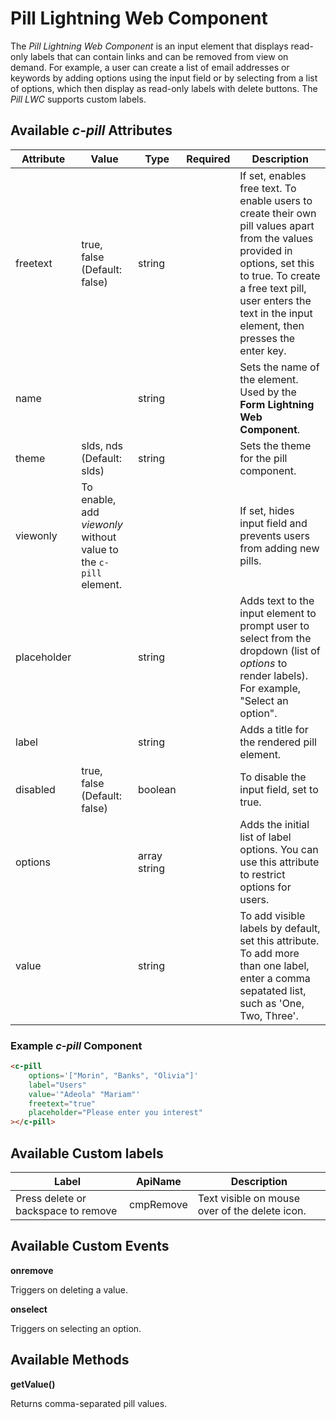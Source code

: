 # Pill Lightning Web Component

The *Pill Lightning Web Component* is an input element that displays read-only labels that can contain links and can be removed from view on demand. For example, a user can create a list of email addresses or keywords by adding options using the input field or by selecting from a list of options, which then display as read-only labels with delete buttons. The *Pill LWC* supports custom labels.

## Available *c-pill* Attributes

| Attribute   | Value                     | Type  | Required  | Description                                                                                                                                                       |
| ----------- | ------------------------- | - | - | ----------------------------------------------------------------------------------------------------------------------------------------------------------------- |
| freetext    |  true, false (Default: false)  | string  |   | If set, enables free text. To enable users to create their own pill values apart from the values provided in options, set this to true. To create a free text pill, user enters the text in the input element, then presses the enter key.                                                                                                  |
| name        |               | string  |   | Sets the name of the element. Used by the **Form Lightning Web Component**.                                                                                              |
| theme       | slds, nds (Default: slds)              |string   |   | Sets the theme for the pill component.                                                                                                |
| viewonly    | To enable, add *viewonly* without value to the `c-pill` element.                         |   |   | If set, hides input field and prevents users from adding new pills.  |
| placeholder |               | string  |   | Adds text to the input element to prompt user to select from the dropdown (list of *options* to render labels). For example, "Select an option".                                                                                                                 |
| label       |               | string  |   | Adds a title for the rendered pill element.                                                                                                                        |
| disabled    | true, false (Default: false)                   | boolean  |   | To disable the input field, set to true.                                                                                                                                  |
| options     |              | array string  |   | Adds the initial list of label options. You can use this attribute to restrict options for users.                                                                    |
| value       |              | string  |   | To add visible labels by default, set this attribute. To add more than one label, enter a comma sepatated list, such as 'One, Two, Three'.|

### Example *c-pill* Component

```html
<c-pill
    options='["Morin", "Banks", "Olivia"]'
    label="Users"
    value='"Adeola" "Mariam"'
    freetext="true"
    placeholder="Please enter you interest"
></c-pill>
```

## Available Custom labels

| Label    | ApiName    | Description                  |
| ------- | ------- | ---------------------------- |
| Press delete or backspace to remove  | cmpRemove | Text visible on mouse over of the delete icon.   |

## Available Custom Events

**onremove**

Triggers on deleting a value.

**onselect**

Triggers on selecting an option.

## Available Methods

**getValue()**

Returns comma-separated pill values.
